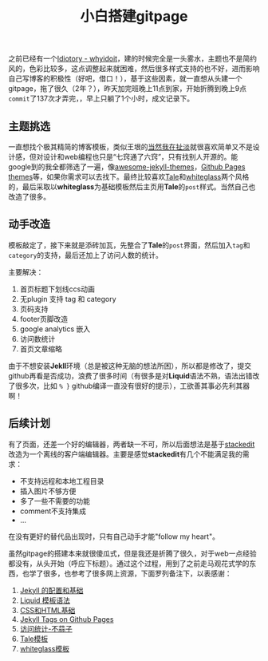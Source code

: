 ﻿---
title: 小白搭建gitpage
layout: post
category: 札记

---

之前已经有一个[Idiotory - whyidoit](https://srxqds.github.io/)，建的时候完全是一头雾水，主题也不是简约风的，色彩比较多，这点调整起来就困难，然后很多样式支持的也不好，进而影响自己写博客的积极性（好吧，借口！），基于这些因素，就一直想从头建一个gitpage，拖了很久（2年？），昨天加完班晚上11点到家，开始折腾到晚上9点`commit`了137次才弄完，，早上只躺了1个小时，成文记录下。

## 主题挑选

一直想找个极其精简的博客模板，类似王垠的[当然我在扯淡](http://www.yinwang.org/#)就很喜欢简单又不是设计感，但对设计和web编程也只是“七窍通了六窍”，只有找别人开源的。能google到的我全都筛选了一遍，像[awesome-jekyll-themes](https://github.com/planetjekyll/awesome-jekyll-themes)，[Github Pages themes](https://pages.github.com/themes/)等，如果你需求可以去找下。最终比较喜欢[Tale](https://chesterhow.github.io/tale/)和[whiteglass](https://yous.be/whiteglass/)两个风格的，最后采取以**whiteglass**为基础模板然后主页用**Tale**的`post`样式。当然自己也改造了很多。


## 动手改造

模板敲定了，接下来就是添砖加瓦，先整合了**Tale**的`post`界面，然后加入`tag`和`category`的支持，最后还加上了访问人数的统计。

主要解决：
1. 首页标题下划线ccs动画
2. 无plugin 支持 tag 和 category
3. 页码支持
4. footer页脚改造
5. google analytics 嵌入
6. 访问数统计 
7. 首页文章缩略


由于不想安装**Jekll**环境（总是被这种无脑的想法所困），所以都是修改了，提交github再看是否成功，浪费了很多时间（有很多是对**Liquid**语法不熟，语法出错改了很多次，比如 `% }` github编译一直没有很好的提示），工欲善其事必先利其器啊！

## 后续计划

有了页面，还差一个好的编辑器，两者缺一不可，所以后面想法是基于[stackedit](https://github.com/benweet/stackedit)改造为一个离线的客户端编辑器。主要是感觉**stackedit**有几个不能满足我的需求：
- 不支持远程和本地工程目录
- 插入图片不够方便
- 多了一些不需要的功能
- comment不支持集成
- ...

在没有更好的替代品出现时，只有自己动手才能"follow my heart"。

虽然gitpage的搭建本来就很傻瓜式，但是我还是折腾了很久，对于web一点经验都没有，从头开始（呼应下标题）。通过这个过程，用到了之前走马观花式学的东西，也学了很多，也参考了很多网上资源，下面罗列备注下，以表感谢：

1. [Jekyll 的配置和基础][1]
2. [Liquid 模板语法][2]
3. [CSS和HTML基础][3]
4. [Jekyll Tags on Github Pages][4]
5. [访问统计-不蒜子][5]
6. [Tale模板][6]
7. [whiteglass模板][7]


[1]: https://jekyllrb.com/docs/quickstart/ "Jekll guide"
[2]: https://shopify.github.io/liquid/ "Liquid Template Lanague"
[3]: http://www.apress.com/9781430237808 "Pro HTML5 and CSS3 Design Patterns"
[4]: http://longqian.me/2017/02/09/github-jekyll-tag/ "Jekyll Tags on Github Pages"
[5]: http://busuanzi.ibruce.info/ "不蒜子"
[6]: https://chesterhow.github.io/tale/
[7]: https://yous.be/whiteglass/
[8]: http://www.minddust.com/post/tags-and-categories-on-github-pages/







